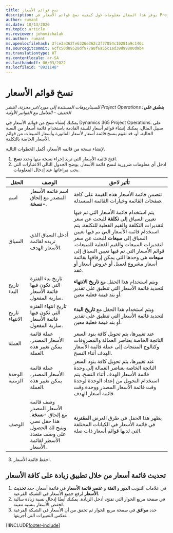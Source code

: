 ```yaml
---
title: نسخ قوائم الأسعار
description: يوفر هذا المقال معلومات حول كيفية نسخ قوائم الأسعار في Project Operations.
author: rumant
ms.date: 10/13/2020
ms.topic: article
ms.reviewer: johnmichalak
ms.author: rumant
ms.openlocfilehash: 3fce3a362fe6326e362c3f77054c10281a9c146c
ms.sourcegitcommit: 6cfc50d89528df977a8f6a55c1ad39d99800d9b4
ms.translationtype: HT
ms.contentlocale: ar-SA
ms.lasthandoff: 06/03/2022
ms.locfileid: "8921148"
---
```

# <a name="copy-price-lists"></a>نسخ قوائم الأسعار

_**ينطبق علي:** ‏‫Project Operations للسيناريوهات المستندة إلى مورد/غير مخزنة‬، ‏‫النشر الخفيف – التعامل مع الفواتير الأولية‬_

يمكنك إنشاء نسخ من قوائم الأسعار في Dynamics 365 Project Operations. على سبيل المثال، يمكنك إنشاء قوائم أسعار للسنة القادمة باستخدام قائمة أسعار من السنة الحالية.  أو، قد تقوم بنسخ قائمة أسعار لأسعار الفاتورة وأسعار المبيعات من قوائم الأسعار الخاصة بالتكلفة. 

لإنشاء نسخة من قائمه الأسعار، أكمل الخطوات التالية.

1. افتح قائمة الأسعار التي تريد إجراء نسخة منها وحدد **نسخ**.
2. ادخل أي معلومات ضرورية لنسخ قائمة الأسعار. يوضح الجدول التالي الاعتبارات التي يجب مراعاتها عند إدخال المعلومات.

| الحقل | ‏‏الوصف | تأثير لاحق |
| --- | --- | --- |
| اسم | اسم قائمه الأسعار المصدر مع إلحاق **-نسخة**. | تتضمن قائمة الأسعار هذه القيمة على كافة صفحات القائمة وخيارات القائمة المنسدلة. |
| السياق | أدخل السياق الذي تريده لقائمة الأسعار الهدف. | يتم استخدام قائمة الأسعار التي تم فيها تعيين السياق إلى **تكلفة** للبحث عن سعر لتقديرات التكلفة والقيم الفعلية للتكلفة. يتم استخدام قائمة الأسعار التي تم فيها تعيين السياق إلى **مبيعات** للبحث عن سعر لتقديرات المبيعات والقيم الفعلية للمبيعات. قوائم الأسعار التي تم فيها تعيين السياق إلى **مبيعات** هي وحدها التي يمكن إرفاقها بقائمة أسعار مشروع لعميل أو عروض أسعار أو عقد. |
| تاريخ البدء | تاريخ بدء الفترة التي تكون فيها قائمة الأسعار سارية المفعول. | ويتم استخدام هذا الحقل مع **تاريخ الانتهاء** لتحديد قائمة الأسعار التي تنطبق على تقدير أو بند قيمة فعلية معين. |
| تاريخ الانتهاء | تاريخ انتهاء الفترة التي تكون فيها قائمة الأسعار سارية المفعول. | ويتم استخدام هذا الحقل مع **تاريخ البدء** لتحديد قائمة الأسعار التي تنطبق على تقدير أو بند قيمة فعلية معين. |
| ‏‏العملة | عملة قائمة الأسعار المصدر. يمكن تغيير هذه العملة. | عند تغييرها، يتم تحويل كافة بنود السعر الناتجة الخاصة بعناصر العمالة والمصروفات وكتالوج المنتجات إلى عملة قائمه الأسعار الهدف أثناء النسخ. |
| الوحدة الزمنية | عملة قائمة الأسعار المصدر. يمكن تغيير هذه العملة. | عند تغييرها، يتم تحويل كافة بنود السعر الناتجة الخاصة بعناصر العمالة إلى وحدة قائمة الأسعار الهدف أثناء النسخ. يتم استخدام التحويل من إعداد الوحدة لوحدة وقت قائمة الأسعار المصدر ووحدة وقت قائمة أسعار الهدف. |
| ‏‏الوصف | وصف قائمه الأسعار المصدر مع إلحاق **-نسخة**. هذا حقل نصي ويتيح لك الحصول على وصف متعدد الأسطر لقائمة الأسعار. | يظهر هذا الحقل في طرق العرض **المقترنة** في قائمة الأسعار في الكيانات المختلفة التي لديها قوائم أسعار ذات صلة. |

3. احفظ قائمة الأسعار. 

## <a name="update-a-price-list-by-applying-a-mark-up-to-all-the-prices"></a>تحديث قائمة أسعار من خلال تطبيق زيادة على كافة الأسعار

1. في علامات التبويب **الدور** و **الفئة** و **عنصر قائمة الأسعار** في قائمة أسعار، حدد **تحديث الأسعار** لرفع جميع الأسعار في الشبكة الفرعية. 
2. في صفحة مربع الحوار التي تفتح، أدخل الزيادة. يمكنك أيضًا إدخال نسبة زيادة سالبة لخفض الأسعار بنسبة معينة. 
3. حدد **موافق** في صفحة مربع الحوار ثم تحقق من أن الأسعار في الشبكة الفرعية تعكس التغييرات التي أجريتها.


[!INCLUDE[footer-include](../includes/footer-banner.md)]